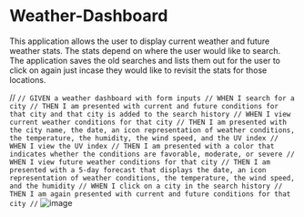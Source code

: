 # Weather-Dashboard
This application allows the user to display current weather and future weather stats. The stats depend on where the user would like to search. The application saves the old searches and lists them out for the user to click on again just incase they would like to revisit the stats for those locations.

// ```
// GIVEN a weather dashboard with form inputs
// WHEN I search for a city
// THEN I am presented with current and future conditions for that city and that city is added to the search history
// WHEN I view current weather conditions for that city
// THEN I am presented with the city name, the date, an icon representation of weather conditions, the temperature, the humidity, the wind speed, and the UV index
// WHEN I view the UV index
// THEN I am presented with a color that indicates whether the conditions are favorable, moderate, or severe
// WHEN I view future weather conditions for that city
// THEN I am presented with a 5-day forecast that displays the date, an icon representation of weather conditions, the temperature, the wind speed, and the humidity
// WHEN I click on a city in the search history
// THEN I am again presented with current and future conditions for that city
// ```
![image](https://user-images.githubusercontent.com/89957990/149084163-dbe457b2-a47a-4854-8d85-cc120e3fbe46.png)
